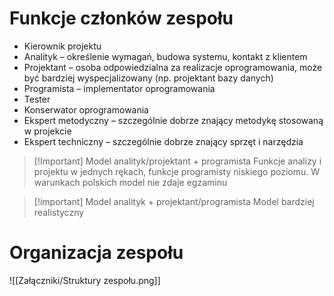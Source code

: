 # Funkcje członków zespołu
- Kierownik projektu
- Analityk – określenie wymagań, budowa systemu, kontakt z klientem
- Projektant – osoba odpowiedzialna za realizacje oprogramowania, może być bardziej wyspecjalizowany (np. projektant bazy danych)
- Programista – implementator oprogramowania
- Tester
- Konserwator oprogramowania
- Ekspert metodyczny – szczególnie dobrze znający metodykę stosowaną w projekcie
- Ekspert techniczny – szczególnie dobrze znający sprzęt i narzędzia

>[!Important] Model analityk/projektant + programista
>Funkcje analizy i projektu w jednych rękach, funkcje programisty niskiego poziomu. W warunkach polskich model nie zdaje egzaminu

>[!important] Model analityk + projektant/programista
>Model bardziej realistyczny

# Organizacja zespołu

![[Załączniki/Struktury zespołu.png]]